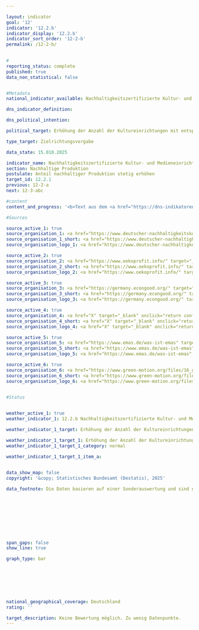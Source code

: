```yaml
---

layout: indicator        
goal: '12'        
indicator: '12.2.b'        
indicator_display: '12.2.b'        
indicator_sort_order: '12-2-b'        
permalink: /12-2-b/        
        

#
reporting_status: complete        
published: true        
data_non_statistical: false        


#Metadata        
national_indicator_available: Nachhaltigkeitszertifizierte Kultur- und Medieneinrichtungen        

dns_indicator_definition:         

dns_political_intention:         

political_target: Erhöhung der Anzahl der Kultureinrichtungen mit entsprechenden Zertifikaten bis 2030        

type_target: Zielrichtungsvorgabe        

data_state: 15.010.2025        

indicator_name: Nachhaltigkeitszertifizierte Kultur- und Medieneinrichtungen        
section: Nachhaltige Produktion        
postulate: Anteil nachhaltiger Produktion stetig erhöhen        
target_id: 12.2.1        
previous: 12-2-a        
next: 12-3-abc        

#content         
content_and_progress: '<b>Text aus dem <a href="https://dns-indikatoren.de/assets/Publikationen/Indikatorenberichte/2022.pdf">Indikatorenbericht 2022&nbsp;</a></b><br><br>'                

#Sources        

source_active_1: true
source_organisation_1: <a href="https://www.deutscher-nachhaltigkeitskodex.de/" target="_blank" onclick="return confirm_alert('vom DNK', 'De')">Deutscher Nachhaltigkeitskodex (DNK)</a>
source_organisation_1_short: <a href="https://www.deutscher-nachhaltigkeitskodex.de/" target="_blank" onclick="return confirm_alert('vom DNK', 'De')">Deutscher Nachhaltigkeitskodex (DNK)</a>
source_organisation_logo_1: <a href="https://www.deutscher-nachhaltigkeitskodex.de/" target="_blank" onclick="return confirm_alert('vom DNK', 'De')"><img src="https://dnsTestEnvironment.github.io/dns-indicators/public/OrgImgDe/X.png" alt="Deutscher Nachhaltigkeitskodex (DNK)" title=" Klicken Sie hier um zur Homepage der Organisation Deutscher Nachhaltigkeitskodex (DNK) zu gelangen." style="height:60px; width:148px; border:transparent"/></a>

source_active_2: true
source_organisation_2: <a href="https://www.oekoprofit.info/" target="_blank" onclick="return confirm_alert('von Ökoprofit', 'De')">Ökoprofit</a>
source_organisation_2_short: <a href="https://www.oekoprofit.info/" target="_blank" onclick="return confirm_alert('von Ökoprofit', 'De')">Ökoprofit</a>
source_organisation_logo_2: <a href="https://www.oekoprofit.info/" target="_blank" onclick="return confirm_alert('von Ökoprofit', 'De')"><img src="https://dnsTestEnvironment.github.io/dns-indicators/public/OrgImgDe/X.png" alt="Ökoprofit" title=" Klicken Sie hier um zur Homepage der Organisation Ökoprofit zu gelangen." style="height:60px; width:148px; border:transparent"/></a>

source_active_3: true
source_organisation_3: <a href="https://germany.econgood.org/" target="_blank" onclick="return confirm_alert('der Gemeinwohl-Ökonomie', 'De')">Gemeinwohl-Ökonomie</a>
source_organisation_3_short: <a href="https://germany.econgood.org/" target="_blank" onclick="return confirm_alert('der Gemeinwohl-Ökonomie', 'De')">Gemeinwohl-Ökonomie</a>
source_organisation_logo_3: <a href="https://germany.econgood.org/" target="_blank" onclick="return confirm_alert('der Gemeinwohl-Ökonomie', 'De')"><img src="https://dnsTestEnvironment.github.io/dns-indicators/public/OrgImgDe/X.png" alt="Gemeinwohl-Ökonomie" title=" Klicken Sie hier um zur Homepage der Organisation Gemeinwohl-Ökonomie zu gelangen." style="height:60px; width:148px; border:transparent"/></a>

source_active_4: true
source_organisation_4: <a href="X" target="_blank" onclick="return confirm_alert('von KlimaBilanzKultur', 'De')">KlimaBilanzKultur und KlimaBilanzKultur+</a>
source_organisation_4_short: <a href="X" target="_blank" onclick="return confirm_alert('von KlimaBilanzKultur', 'De')">KlimaBilanzKultur und KlimaBilanzKultur+</a>
source_organisation_logo_4: <a href="X" target="_blank" onclick="return confirm_alert('von KlimaBilanzKultur', 'De')"><img src="https://dnsTestEnvironment.github.io/dns-indicators/public/OrgImgDe/X.png" alt="KlimaBilanzKultur und KlimaBilanzKultur+" title=" Klicken Sie hier um zur Homepage der Organisation KlimaBilanzKultur und KlimaBilanzKultur+ zu gelangen." style="height:60px; width:148px; border:transparent"/></a>

source_active_5: true
source_organisation_5: <a href="https://www.emas.de/was-ist-emas" target="_blank" onclick="return confirm_alert('von EMAS', 'De')">Umweltmanagementsystem (EMAS)</a>
source_organisation_5_short: <a href="https://www.emas.de/was-ist-emas" target="_blank" onclick="return confirm_alert('von EMAS', 'De')">Umweltmanagementsystem (EMAS)</a>
source_organisation_logo_5: <a href="https://www.emas.de/was-ist-emas" target="_blank" onclick="return confirm_alert('von EMAS', 'De')"><img src="https://dnsTestEnvironment.github.io/dns-indicators/public/OrgImgDe/X.png" alt="Umweltmanagementsystem (EMAS)" title=" Klicken Sie hier um zur Homepage der Organisation Umweltmanagementsystem (EMAS) zu gelangen." style="height:60px; width:148px; border:transparent"/></a>

source_active_6: true
source_organisation_6: <a href="https://www.green-motion.org/files/16_green_motion/Dokumente/20241209_OEkologische_Standards_UEbergangsfassung_Januar_2025.pdf" target="_blank" onclick="return confirm_alert('von Ökologische Standards für deutsche Kino-, TV- und Online-/Vod-Produktionen', 'De')">Ökologische Standards für deutsche Kino-, TV- und Online-/Vod-Produktionen</a>
source_organisation_6_short: <a href="https://www.green-motion.org/files/16_green_motion/Dokumente/20241209_OEkologische_Standards_UEbergangsfassung_Januar_2025.pdf" target="_blank" onclick="return confirm_alert('von Ökologische Standards für deutsche Kino-, TV- und Online-/Vod-Produktionen', 'De')">Ökologische Standards für deutsche Kino-, TV- und Online-/Vod-Produktionen</a>
source_organisation_logo_6: <a href="https://www.green-motion.org/files/16_green_motion/Dokumente/20241209_OEkologische_Standards_UEbergangsfassung_Januar_2025.pdf" target="_blank" onclick="return confirm_alert('von Ökologische Standards für deutsche Kino-, TV- und Online-/Vod-Produktionen', 'De')"><img src="https://dnsTestEnvironment.github.io/dns-indicators/public/OrgImgDe/X.png" alt="Ökologische Standards für deutsche Kino-, TV- und Online-/Vod-Produktionen" title=" Klicken Sie hier um zur Homepage der Organisation Ökologische Standards für deutsche Kino-, TV- und Online-/Vod-Produktionen zu gelangen." style="height:60px; width:148px; border:transparent"/></a>
        

#Status        


weather_active_1: true
weather_indicator_1: 12.2.b Nachhaltigkeitszertifizierte Kultur- und Medieneinrichtungen

weather_indicator_1_target: Erhöhung der Anzahl der Kultureinrichtungen mit entsprechenden Zertifikaten bis 2030

weather_indicator_1_target_1: Erhöhung der Anzahl der Kultureinrichtungen mit entsprechenden Zertifikaten bis 2030
weather_indicator_1_target_1_category: normal

weather_indicator_1_target_1_item_a:        
        

data_show_map: false        
copyright: '&copy; Statistisches Bundesamt (Destatis), 2025'        

data_footnote: Die Daten basieren auf einer Sonderauswertung und sind nicht öffentlich zugänglich.        

        

        

        

        

span_gaps: false        
show_line: true        

graph_type: bar                

        

        

                        

national_geographical_coverage: Deutschland                
rating: ''        

target_description: Keine Bewertung möglich. Zu wenig Datenpunkte.        
---
```


